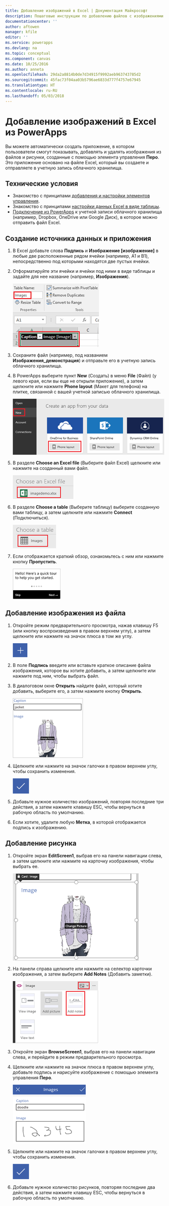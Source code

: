```yaml
---
title: Добавление изображений в Excel | Документация Майкрософт
description: Пошаговые инструкции по добавлению файлов с изображениями и рисунками от руки в Excel в облачной службе
documentationcenter: ''
author: aftowen
manager: kfile
editor: ''
ms.service: powerapps
ms.devlang: na
ms.topic: conceptual
ms.component: canvas
ms.date: 10/25/2016
ms.author: anneta
ms.openlocfilehash: 29da2a8814b0de7d34915f9992aeb963743785d2
ms.sourcegitcommit: 45fac73f04aa03b5796ae6833d777f4757e67945
ms.translationtype: HT
ms.contentlocale: ru-RU
ms.lasthandoff: 05/03/2018
---
```

# <a name="add-images-to-excel-from-powerapps"></a>Добавление изображений в Excel из PowerApps
Вы можете автоматически создать приложение, в котором пользователи смогут показывать, добавлять и удалять изображения из файлов и рисунки, созданные с помощью элемента управления **Перо**. Это приложение основано на файле Excel, который вы создаете и отправляете в учетную запись облачного хранилища.

## <a name="prerequisites"></a>Технические условия

* Знакомство с принципами [добавления и настройки элементов управления](add-configure-controls.md).
* Знакомство с принципами [настройки данных Excel в виде таблицы](https://support.office.com/article/Format-an-Excel-table-6789619F-C889-495C-99C2-2F971C0E2370?ui=en-US&rs=en-US&ad=US).
* [Подключение из PowerApps](add-data-connection.md) к учетной записи облачного хранилища (например, Dropbox, OneDrive или Google Диск), в которое можно отправить файл Excel.

## <a name="create-the-data-source-and-the-app"></a>Создание источника данных и приложения
1. В Excel добавьте слова **Подпись** и **Изображение [изображение]** в любые две расположенные рядом ячейки (например, A1 и B1), непосредственно под которыми находятся две пустых ячейки.
2. Отформатируйте эти ячейки и ячейки под ними в виде таблицы и задайте для нее название (например, **Изображения**).
   
    ![Создание таблицы](./media/add-images-to-excel/create-table.png)
3. Сохраните файл (например, под названием **Изображения_демонстрация**) и отправьте его в учетную запись облачного хранилища.
4. В PowerApps выберите пункт **New** (Создать) в меню **File** (Файл) (у левого края, если вы еще не открыли приложение), а затем щелкните или нажмите **Phone layout** (Макет для телефона) на плитке, связанной с вашей учетной записью облачного хранилища.
   
    ![Выбор учетной записи облачного хранилища](./media/add-images-to-excel/select-account.png)
5. В разделе **Choose an Excel file** (Выберите файл Excel) щелкните или нажмите на созданный вами файл.
   
    ![Выбор книги](./media/add-images-to-excel/select-workbook.png)
6. В разделе **Choose a table** (Выберите таблицу) выберите созданную вами таблицу, а затем щелкните или нажмите **Connect** (Подключиться).
   
    ![Выбор таблицы](./media/add-images-to-excel/select-table.png)
7. Если отображается краткий обзор, ознакомьтесь с ним или нажмите кнопку **Пропустить**.
   
    ![Заставка краткого обзора](./media/add-images-to-excel/quick-tour.png)

## <a name="add-an-image-from-a-file"></a>Добавление изображения из файла
1. Откройте режим предварительного просмотра, нажав клавишу F5 (или кнопку воспроизведения в правом верхнем углу), а затем щелкните или нажмите на значок плюса в том же углу.
   
    ![Значок плюса](./media/add-images-to-excel/plus-icon.png)
2. В поле **Подпись** введите или вставьте краткое описание файла изображения, которое вы хотите добавить, а затем щелкните или нажмите под ним, чтобы выбрать файл.
3. В диалоговом окне **Открыть** найдите файл, который хотите добавить, выберите его, а затем нажмите кнопку **Открыть**.
   
    ![Добавление подписи и изображения](./media/add-images-to-excel/add-image.png)
4. Щелкните или нажмите на значок галочки в правом верхнем углу, чтобы сохранить изменения.
   
    ![Сохранение изменений](./media/add-images-to-excel/checkmark-icon.png)
5. Добавьте нужное количество изображений, повторяя последние три действия, а затем нажмите клавишу ESC, чтобы вернуться в рабочую область по умолчанию.
6. Если хотите, удалите любую **Метка**, в которой отображается подпись к изображению.

## <a name="add-a-drawing"></a>Добавление рисунка
1. Откройте экран **EditScreen1**, выбрав его на панели навигации слева, а затем щелкните или нажмите на карточку изображения, чтобы выбрать ее.
   
    ![Выбор карточки изображения](./media/add-images-to-excel/select-card.png)
2. На панели справа щелкните или нажмите на селектор карточки изображения, а затем выберите **Add Notes** (Добавить заметки).
   
    ![Добавление заметок](./media/add-images-to-excel/add-notes.png)
3. Откройте экран **BrowseScreen1**, выбрав его на панели навигации слева, и перейдите в режим предварительного просмотра.
4. Щелкните или нажмите на значок плюса в правом верхнем углу, добавьте подпись и нарисуйте изображение с помощью элемента управления **Перо**.
   
    ![Создание рисунка](./media/add-images-to-excel/draw-picture.png)
5. Щелкните или нажмите на значок галочки в правом верхнем углу, чтобы сохранить изменения.
   
    ![Сохранение изменений](./media/add-images-to-excel/checkmark-icon.png)
6. Добавьте нужное количество рисунков, повторяя последние два действия, а затем нажмите клавишу ESC, чтобы вернуться в рабочую область по умолчанию.

